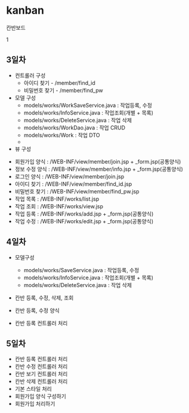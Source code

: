 # kanban
칸반보드


1
## 3일차

* 컨트롤러 구성
    - 아이디 찾기 - /member/find_id
    - 비밀번호 찾기 - /member/find_pw
* 모델 구성
  - models/works/WorkSaveService.java : 작업등록, 수정
  - models/works/InfoService.java :  작업조회(개별 + 목록)
  - models/works/DeleteService.java : 작업 삭제
  - models/works/WorkDao.java : 작업 CRUD
  - models/works/Work : 작업 DTO
  - 
* 뷰 구성
 - 회원가입 양식 : /WEB-INF/view/member/join.jsp + _form.jsp(공통양식)
 - 정보 수정 양식 : /WEB-INF/view/member/info.jsp + _form.jsp(공통양식)
 - 로그인 양식 :  /WEB-INF/view/member/join.jsp
 - 아이디 찾기 : /WEB-INF/view/member/find_id.jsp
 - 비밀번호 찾기 : /WEB-INF/view/member/find_pw.jsp
 - 작업 목록 : /WEB-INF/works/list.jsp
 - 작업 조회 : /WEB-INF/works/view.jsp
 - 작업 등록 : /WEB-INF/works/add.jsp + _form.jsp(공통양식)
 - 작업 수정 : /WEB-INF/works/edit.jsp + _form.jsp(공통양식)

## 4일차
* 모델구성
  - models/works/SaveService.java : 작업등록, 수정
  - models/works/InfoService.java :  작업조회(개별 + 목록)
  - models/works/DeleteService.java : 작업 삭제

* 칸반 등록, 수정, 삭제, 조회
* 칸반 등록, 수정 양식
* 칸반 등록 컨트롤러 처리

## 5일차
* 칸반 등록 컨트롤러 처리
* 칸반 수정 컨트롤러 처리
* 칸반 보기 컨트롤러 처리
* 칸반 삭제 컨트롤러 처리
* 기본 스타일 처리
* 회원가입 양식 구성하기
* 회원가입 처리하기











